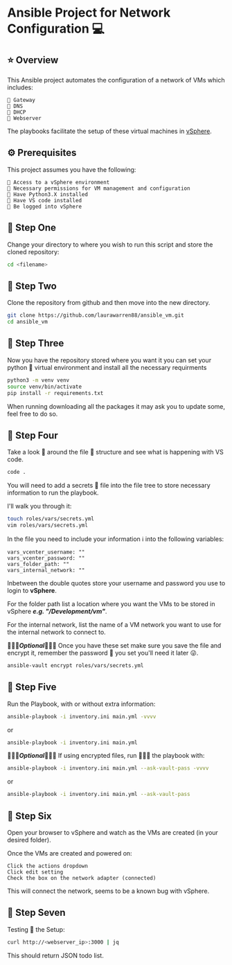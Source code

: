 # **Ansible Project for Network Configuration** 💻

## ⭐️ Overview
This Ansible project automates the configuration of a network of VMs which includes:
```
🔹 Gateway
🔹 DNS
🔹 DHCP
🔹 Webserver
```
The playbooks facilitate the setup of these virtual machines in [vSphere](https://vcenter.easlab.co.uk).

## ⚙️ Prerequisites 
This project assumes you have the following: 
```
🔸 Access to a vSphere environment
🔸 Necessary permissions for VM management and configuration
🔸 Have Python3.X installed
🔸 Have VS code installed
🔸 Be logged into vSphere
```

## 🐾 Step One
Change your directory to where you wish to run this script and store the cloned repository:
```bash
cd <filename>
```

## 🐾 Step Two
Clone the repository from github and then move into the new directory.
```bash
git clone https://github.com/laurawarren88/ansible_vm.git
cd ansible_vm
```

## 🐾 Step Three 
Now you have the repository stored where you want it you can set your python 🐍 virtual environment and install all the necessary requirments
```bash
python3 -m venv venv
source venv/bin/activate
pip install -r requirements.txt
```
When running downloading all the packages it may ask you to update some, feel free to do so. 

## 🐾 Step Four 
Take a look 👀 around the file 📂 structure and see what is happening with VS code. 
```bash
code .
```

You will need to add a secrets 🤫 file into the file tree to store necessary information to run the playbook. 

I'll walk you through it:
```bash
touch roles/vars/secrets.yml
vim roles/vars/secrets.yml
```

In the file you need to include your information ℹ️ into the following variables:
```
vars_vcenter_username: ""
vars_vcenter_password: ""
vars_folder_path: ""
vars_internal_network: ""
```

Inbetween the double quotes store your username and password you use to login to **vSphere**. 

For the folder path list a location where you want the VMs to be stored in vSphere ***e.g. "/Development/vm"***.

For the internal network, list the name of a VM network you want to use for the internal network to connect to. 

🤷🏼‍♀️***Optional***🤷🏼‍♀️
Once you have these set make sure you save the file and encrypt it, remember the password 🔐 you set you'll need it later 😜. 
```bash
ansible-vault encrypt roles/vars/secrets.yml
```

## 🐾 Step Five
Run the Playbook, with or without extra information: 
```bash
ansible-playbook -i inventory.ini main.yml -vvvv
```
or 
```bash
ansible-playbook -i inventory.ini main.yml
```

🤷🏼‍♀️***Optional***🤷🏼‍♀️
If using encrypted files, run 🏃🏼‍♀️ the playbook with: 
```bash
ansible-playbook -i inventory.ini main.yml --ask-vault-pass -vvvv
```
or
```bash
ansible-playbook -i inventory.ini main.yml --ask-vault-pass
```

## 🐾 Step Six
Open your browser to vSphere and watch as the VMs are created (in your desired folder). 

Once the VMs are created and powered on:
```
Click the actions dropdown
Click edit setting
Check the box on the network adapter (connected)
```
This will connect the network, seems to be a known bug with vSphere. 

## 🐾 Step Seven
Testing 💯 the Setup:
```bash
curl http://<webserver_ip>:3000 | jq
```
This should return JSON todo list. 